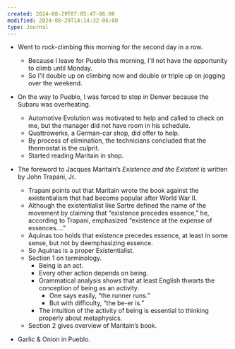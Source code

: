 ```yaml
---
created: 2024-08-29T07:05:47-06:00
modified: 2024-08-29T14:14:32-06:00
type: Journal
---
```


- Went to rock-climbing this morning for the
  second day in a row.
  - Because I leave for Pueblo this morning,
    I'll not have the opportunity to climb
    until Monday.
  - So I'll double up on climbing now and
    double or triple up on jogging over the
    weekend.

- On the way to Pueblo, I was forced to stop
  in Denver because the Subaru was
  overheating.
  - Automotive Evolution was motivated to
    help and called to check on me, but the
    manager did not have room in his
    schedule.
  - Quattrowerks, a German-car shop, did
    offer to help.
  - By process of elimination, the
    technicians concluded that the
    thermostat is the culprit.
  - Started reading Maritain in shop.

- The foreword to Jacques Maritain’s
  _Existence and the Existent_ is written by
  John Trapani, Jr.
  - Trapani points out that Maritain wrote
    the book against the existentialism that
    had become popular after World War II.
  - Although the existentialist like Sartre
    defined the name of the movement by
    claiming that “existence precedes
    essence,” he, according to Trapani,
    emphasized “existence at the expense of
    essences….”
  - Aquinas too holds that existence
    precedes essence, at least in some
    sense, but not by deemphasizing essence.
  - So Aquinas is a proper Existentialist.
  - Section 1 on terminology.
    - Being is an act.
    - Every other action depends on being.
    - Grammatical analysis shows that at
      least English thwarts the conception
      of being as an activity.
      - One says easily, “the runner runs.”
      - But with difficulty, “the be-er is.”
    - The intuition of the activity of being
      is essential to thinking properly
      about metaphysics.
  - Section 2 gives overview of Maritain’s
    book.

- Garlic & Onion in Pueblo.

<!-- EOF -->
